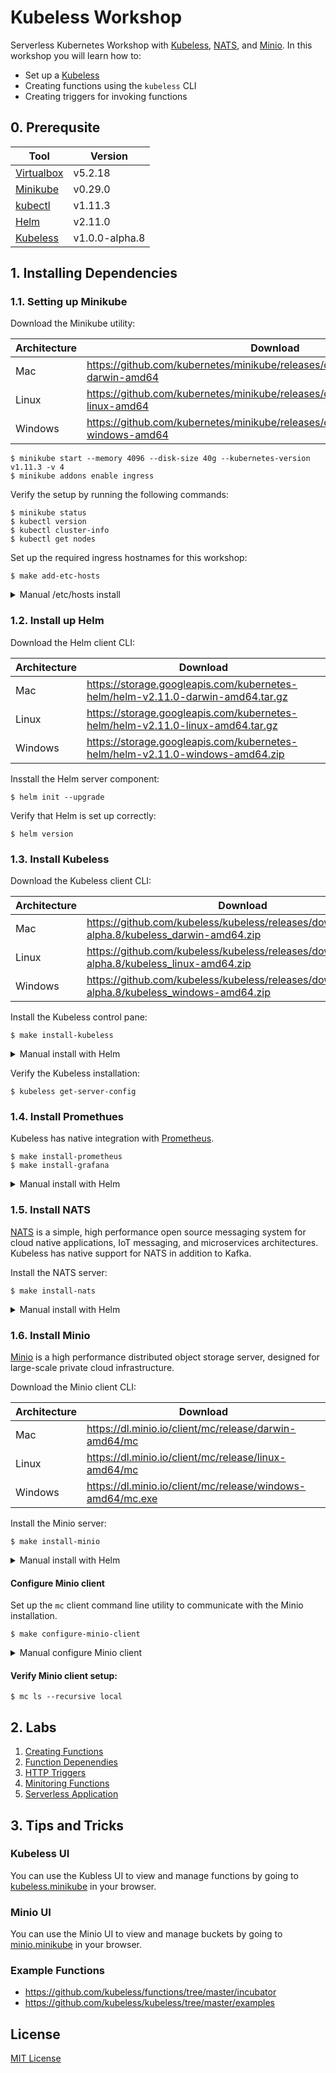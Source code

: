 # Kubeless Workshop

Serverless Kubernetes Workshop with [Kubeless](kubeless), [NATS](nats), and
[Minio](minio). In this workshop you will learn how to:

* Set up a [Kubeless][kubeless]
* Creating functions using the `kubeless` CLI
* Creating triggers for invoking functions

[kubeless]: https://kubeless.io
[nats]: https://nats.io
[minio]: https://minio.io

## 0. Prerequsite

| Tool                        | Version        |
|-----------------------------|----------------|
| [Virtualbox](virtualbox-dl) | v5.2.18        |
| [Minikube](minikube-dl)     | v0.29.0        |
| [kubectl](kubectl-dl)       | v1.11.3        |
| [Helm](helm-dl)             | v2.11.0        |
| [Kubeless](kubeless-dl)     | v1.0.0-alpha.8 |

[virtualbox-dl]: https://www.virtualbox.org/wiki/Downloads
[minikube-dl]: https://github.com/kubernetes/minikube/releases
[kubectl-dl]: https://github.com/kubernetes/kubernetes/releases
[helm-dl]: https://github.com/helm/helm/releases
[kubeless-dl]: https://github.com/kubeless/kubeless/releases

## 1. Installing Dependencies

### 1.1. Setting up Minikube

Download the Minikube utility:

| Architecture | Download                                                                                |
|--------------|-----------------------------------------------------------------------------------------|
| Mac          | https://github.com/kubernetes/minikube/releases/download/v0.29.0/minikube-darwin-amd64  |
| Linux        | https://github.com/kubernetes/minikube/releases/download/v0.29.0/minikube-linux-amd64   |
| Windows      | https://github.com/kubernetes/minikube/releases/download/v0.29.0/minikube-windows-amd64 |

```shell
$ minikube start --memory 4096 --disk-size 40g --kubernetes-version v1.11.3 -v 4
$ minikube addons enable ingress
```

Verify the setup by running the following commands:

```shell
$ minikube status
$ kubectl version
$ kubectl cluster-info
$ kubectl get nodes
```

Set up the required ingress hostnames for this workshop:

```
$ make add-etc-hosts
```

<details>
 <summary>Manual /etc/hosts install</summary>

```shell
$ export MINIKUBE_IP=$(minikube ip)
$ sudo sh -c "echo \"\n\" >> /etc/hosts"
$ sudo sh -c "echo \"$MINIKUBE_IP  minio.minikube\" >> /etc/hosts"
$ sudo sh -c "echo \"$MINIKUBE_IP  nats.minikube\" >> /etc/hosts"
$ sudo sh -c "echo \"$MINIKUBE_IP  kubeless.minikube\" >> /etc/hosts"
$ sudo sh -c "echo \"$MINIKUBE_IP  promethues.minikube\" >> /etc/hosts"
$ sudo sh -c "echo \"$MINIKUBE_IP  grafana.minikube\" >> /etc/hosts"
$ sudo sh -c "echo \"$MINIKUBE_IP  function-python.minikube\" >> /etc/hosts"
$ sudo sh -c "echo \"$MINIKUBE_IP  function-node.minikube\" >> /etc/hosts"
```
</details>

### 1.2. Install up Helm

Download the Helm client CLI:

| Architecture | Download                                                                        |
|--------------|---------------------------------------------------------------------------------|
| Mac          | https://storage.googleapis.com/kubernetes-helm/helm-v2.11.0-darwin-amd64.tar.gz |
| Linux        | https://storage.googleapis.com/kubernetes-helm/helm-v2.11.0-linux-amd64.tar.gz  |
| Windows      | https://storage.googleapis.com/kubernetes-helm/helm-v2.11.0-windows-amd64.zip   |

Insstall the Helm server component:

```shell
$ helm init --upgrade
```

Verify that Helm is set up correctly:

```shell
$ helm version
```

### 1.3. Install Kubeless

Download the Kubeless client CLI:

| Architecture | Download                                                                                         |
|--------------|--------------------------------------------------------------------------------------------------|
| Mac          | https://github.com/kubeless/kubeless/releases/download/v1.0.0-alpha.8/kubeless_darwin-amd64.zip  |
| Linux        | https://github.com/kubeless/kubeless/releases/download/v1.0.0-alpha.8/kubeless_linux-amd64.zip   |
| Windows      | https://github.com/kubeless/kubeless/releases/download/v1.0.0-alpha.8/kubeless_windows-amd64.zip |

Install the Kubeless control pane:

```shell
$ make install-kubeless
```

<details>
 <summary>Manual install with Helm</summary>

```shell
$ helm upgrade kubeless ./charts/kubeless \
  --namespace kubeless \
  --values config/kubeless.yaml \
  --install \
  --wait \
  --timeout 600 \
  --force
```
</details>

Verify the Kubeless installation:

```shell
$ kubeless get-server-config
```

### 1.4. Install Promethues

Kubeless has native integration with [Prometheus](promethues).

```
$ make install-prometheus
$ make install-grafana
```

<details>
 <summary>Manual install with Helm</summary>

```shell
$ export MINIKUBE_IP=$(minikube ip)

$ helm upgrade prometheus stable/prometheus \
  --version 7.2.0 \
  --namespace monitoring \
  --values config/prometheus.yaml \
  --set server.ingress.hosts[1]=prometheus.${MINIKUBE_IP}.nip.io \
  --install \
  --wait \
  --timeout 600 \
  --force

$ helm upgrade grafana stable/grafana \
  --version 1.16.0 \
  --namespace monitoring \
  --values config/grafana.yaml \
  --set ingress.hosts[1]=grafana.${MINIKUBE_IP}.nip.io \
  --install \
  --wait \
  --timeout 600 \
  --force
```
</details>

[promethues]: https://promethues.io

### 1.5. Install NATS

[NATS](https://nats.io) is a simple, high performance open source messaging
system for cloud native applications, IoT messaging, and microservices
architectures. Kubeless has native support for NATS in addition to Kafka.

Install the NATS server:

```shell
$ make install-nats
```

<details>
 <summary>Manual install with Helm</summary>

```shell
$ helm upgrade nats stable/nats \
  --namespace nats \
  --values config/nats.yaml \
  --install \
  --wait \
  --timeout 600 \
  --force
```
</details>

### 1.6. Install Minio

[Minio](https://minio.io) is a high performance distributed object storage
server, designed for large-scale private cloud infrastructure.

Download the Minio client CLI:

| Architecture | Download                                                   |
|--------------|------------------------------------------------------------|
| Mac          | https://dl.minio.io/client/mc/release/darwin-amd64/mc      |
| Linux        | https://dl.minio.io/client/mc/release/linux-amd64/mc       |
| Windows      | https://dl.minio.io/client/mc/release/windows-amd64/mc.exe |

Install the Minio server:

```shell
$ make install-minio
```

<details>
 <summary>Manual install with Helm</summary>

```shell
$ helm upgrade minio stable/minio \
  --namespace minio \
  --values config/minio.yaml \
  --install \
  --wait \
  --timeout 600 \
  --force
```
</details>

#### Configure Minio client

Set up the `mc` client command line utility to communicate with the Minio
installation.

```shell
$ make configure-minio-client
```

<details>
 <summary>Manual configure Minio client</summary>

```shell
$ export MINIKUBE_IP=$(minikube ip)
$ mc config host add local \
  http://${MINIKUBE_IP}:30900 \
  AKIAIOSFODNN7EXAMPLE \
  wJalrXUtnFEMI/K7MDENG/bPxRfiCYEXAMPLEKEY \
  --api "S3v4" \
  --lookup "path"
```
</details>

#### Verify Minio client setup:

```shell
$ mc ls --recursive local
```

## 2. Labs

1. [Creating Functions](./labs/1-functions#readme)
1. [Function Depenendies](./labs/2-dependencies#readme)
1. [HTTP Triggers](./labs/3-http-triggers#readme)
1. [Minitoring Functions](./labs/4-monitoring#readme)
1. [Serverless Application](./labs/9-serverless#readme)

## 3. Tips and Tricks

### Kubeless UI

You can use the Kubless UI to view and manage functions by going to
[kubeless.minikube](kubeless-minikube) in your browser.

[kubeless-minikube]: http://kubeless.minikube

### Minio UI

You can use the Minio UI to view and manage buckets by going to
[minio.minikube](minio-minikube) in your browser.

[minio-minikube]: http://minio.minikube

### Example Functions

* https://github.com/kubeless/functions/tree/master/incubator
* https://github.com/kubeless/kubeless/tree/master/examples

## License

[MIT License](./LICENSE)
